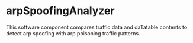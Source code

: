 arpSpoofingAnalyzer
===================

This software component compares traffic data and daTatable contents to detect arp spoofing with arp poisoning traffic patterns.
